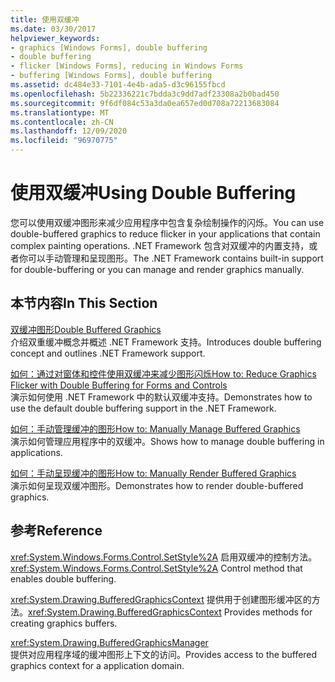 ```yaml
---
title: 使用双缓冲
ms.date: 03/30/2017
helpviewer_keywords:
- graphics [Windows Forms], double buffering
- double buffering
- flicker [Windows Forms], reducing in Windows Forms
- buffering [Windows Forms], double buffering
ms.assetid: dc484e33-7101-4e4b-ada5-d3c96155fbcd
ms.openlocfilehash: 5b22336221c7bdda3c9dd7adf23308a2b0bad450
ms.sourcegitcommit: 9f6df084c53a3da0ea657ed0d708a72213683084
ms.translationtype: MT
ms.contentlocale: zh-CN
ms.lasthandoff: 12/09/2020
ms.locfileid: "96970775"
---
```

# <a name="using-double-buffering"></a><span data-ttu-id="f4a15-102">使用双缓冲</span><span class="sxs-lookup"><span data-stu-id="f4a15-102">Using Double Buffering</span></span>
<span data-ttu-id="f4a15-103">您可以使用双缓冲图形来减少应用程序中包含复杂绘制操作的闪烁。</span><span class="sxs-lookup"><span data-stu-id="f4a15-103">You can use double-buffered graphics to reduce flicker in your applications that contain complex painting operations.</span></span> <span data-ttu-id="f4a15-104">.NET Framework 包含对双缓冲的内置支持，或者你可以手动管理和呈现图形。</span><span class="sxs-lookup"><span data-stu-id="f4a15-104">The .NET Framework contains built-in support for double-buffering or you can manage and render graphics manually.</span></span>  
  
## <a name="in-this-section"></a><span data-ttu-id="f4a15-105">本节内容</span><span class="sxs-lookup"><span data-stu-id="f4a15-105">In This Section</span></span>  
 [<span data-ttu-id="f4a15-106">双缓冲图形</span><span class="sxs-lookup"><span data-stu-id="f4a15-106">Double Buffered Graphics</span></span>](double-buffered-graphics.md)  
 <span data-ttu-id="f4a15-107">介绍双重缓冲概念并概述 .NET Framework 支持。</span><span class="sxs-lookup"><span data-stu-id="f4a15-107">Introduces double buffering concept and outlines .NET Framework support.</span></span>  
  
 [<span data-ttu-id="f4a15-108">如何：通过对窗体和控件使用双缓冲来减少图形闪烁</span><span class="sxs-lookup"><span data-stu-id="f4a15-108">How to: Reduce Graphics Flicker with Double Buffering for Forms and Controls</span></span>](how-to-reduce-graphics-flicker-with-double-buffering-for-forms-and-controls.md)  
 <span data-ttu-id="f4a15-109">演示如何使用 .NET Framework 中的默认双缓冲支持。</span><span class="sxs-lookup"><span data-stu-id="f4a15-109">Demonstrates how to use the default double buffering support in the .NET Framework.</span></span>  
  
 [<span data-ttu-id="f4a15-110">如何：手动管理缓冲的图形</span><span class="sxs-lookup"><span data-stu-id="f4a15-110">How to: Manually Manage Buffered Graphics</span></span>](how-to-manually-manage-buffered-graphics.md)  
 <span data-ttu-id="f4a15-111">演示如何管理应用程序中的双缓冲。</span><span class="sxs-lookup"><span data-stu-id="f4a15-111">Shows how to manage double buffering in applications.</span></span>  
  
 [<span data-ttu-id="f4a15-112">如何：手动呈现缓冲的图形</span><span class="sxs-lookup"><span data-stu-id="f4a15-112">How to: Manually Render Buffered Graphics</span></span>](how-to-manually-render-buffered-graphics.md)  
 <span data-ttu-id="f4a15-113">演示如何呈现双缓冲图形。</span><span class="sxs-lookup"><span data-stu-id="f4a15-113">Demonstrates how to render double-buffered graphics.</span></span>  
  
## <a name="reference"></a><span data-ttu-id="f4a15-114">参考</span><span class="sxs-lookup"><span data-stu-id="f4a15-114">Reference</span></span>  
 <span data-ttu-id="f4a15-115"><xref:System.Windows.Forms.Control.SetStyle%2A> 启用双缓冲的控制方法。</span><span class="sxs-lookup"><span data-stu-id="f4a15-115"><xref:System.Windows.Forms.Control.SetStyle%2A> Control method that enables double buffering.</span></span>  
  
 <span data-ttu-id="f4a15-116"><xref:System.Drawing.BufferedGraphicsContext> 提供用于创建图形缓冲区的方法。</span><span class="sxs-lookup"><span data-stu-id="f4a15-116"><xref:System.Drawing.BufferedGraphicsContext> Provides methods for creating graphics buffers.</span></span>  
  
 <xref:System.Drawing.BufferedGraphicsManager>  
 <span data-ttu-id="f4a15-117">提供对应用程序域的缓冲图形上下文的访问。</span><span class="sxs-lookup"><span data-stu-id="f4a15-117">Provides access to the buffered graphics context for a application domain.</span></span>
